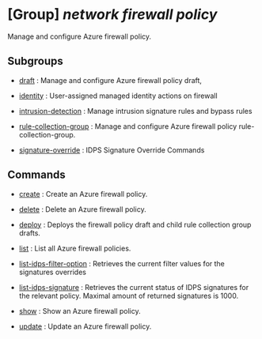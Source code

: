 # [Group] _network firewall policy_

Manage and configure Azure firewall policy.

## Subgroups

- [draft](/Commands/network/firewall/policy/draft/readme.md)
: Manage and configure Azure firewall policy draft,

- [identity](/Commands/network/firewall/policy/identity/readme.md)
: User-assigned managed identity actions on firewall

- [intrusion-detection](/Commands/network/firewall/policy/intrusion-detection/readme.md)
: Manage intrusion signature rules and bypass rules

- [rule-collection-group](/Commands/network/firewall/policy/rule-collection-group/readme.md)
: Manage and configure Azure firewall policy rule-collection-group.

- [signature-override](/Commands/network/firewall/policy/signature-override/readme.md)
: IDPS Signature Override Commands

## Commands

- [create](/Commands/network/firewall/policy/_create.md)
: Create an Azure firewall policy.

- [delete](/Commands/network/firewall/policy/_delete.md)
: Delete an Azure firewall policy.

- [deploy](/Commands/network/firewall/policy/_deploy.md)
: Deploys the firewall policy draft and child rule collection group drafts.

- [list](/Commands/network/firewall/policy/_list.md)
: List all Azure firewall policies.

- [list-idps-filter-option](/Commands/network/firewall/policy/_list-idps-filter-option.md)
: Retrieves the current filter values for the signatures overrides

- [list-idps-signature](/Commands/network/firewall/policy/_list-idps-signature.md)
: Retrieves the current status of IDPS signatures for the relevant policy. Maximal amount of returned signatures is 1000.

- [show](/Commands/network/firewall/policy/_show.md)
: Show an Azure firewall policy.

- [update](/Commands/network/firewall/policy/_update.md)
: Update an Azure firewall policy.
